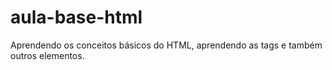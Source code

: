 # aula-base-html
Aprendendo os conceitos básicos do HTML, aprendendo as tags e também outros elementos.
